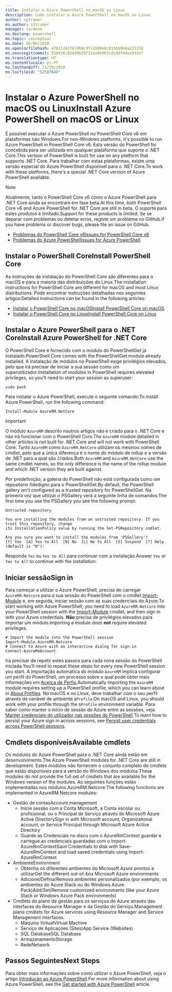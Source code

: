 ```yaml
---
title: Instalar o Azure PowerShell no macOS ou Linux
description: Como instalar o Azure PowerShell no macOS ou Linux.
author: sptramer
ms.author: sttramer
manager: carmonm
ms.devlang: powershell
ms.topic: conceptual
ms.date: 06/06/2018
ms.openlocfilehash: 47611281f67d68c9fc2686e0c6156b060a225158
ms.sourcegitcommit: 558436c824d9b59731aa9b963cdc8df4dea932e7
ms.translationtype: HT
ms.contentlocale: pt-PT
ms.lasthandoff: 11/29/2018
ms.locfileid: "52587640"
---
```

# <a name="install-azure-powershell-on-macos-or-linux"></a><span data-ttu-id="6c6b2-103">Instalar o Azure PowerShell no macOS ou Linux</span><span class="sxs-lookup"><span data-stu-id="6c6b2-103">Install Azure PowerShell on macOS or Linux</span></span>

<span data-ttu-id="6c6b2-104">É possível executar o Azure PowerShell no PowerShell Core v6 em plataformas não Windows.</span><span class="sxs-lookup"><span data-stu-id="6c6b2-104">For non-Windows platforms, it's possible to run Azure PowerShell in PowerShell Core v6.</span></span> <span data-ttu-id="6c6b2-105">Esta versão do PowerShell foi concebida para ser utilizada em qualquer plataforma que suporte o .NET Core.</span><span class="sxs-lookup"><span data-stu-id="6c6b2-105">This version of PowerShell is built for use on any platform that supports .NET Core.</span></span> <span data-ttu-id="6c6b2-106">Para trabalhar com estas plataformas, existe uma versão especial do Azure PowerShell disponível para o .NET Core.</span><span class="sxs-lookup"><span data-stu-id="6c6b2-106">To work with these platforms, there's a special .NET Core version of Azure PowerShell available.</span></span>

> [!NOTE]
> <span data-ttu-id="6c6b2-107">Atualmente, tanto o PowerShell Core v6 como o Azure PowerShell para .NET Core ainda se encontram em fase beta.</span><span class="sxs-lookup"><span data-stu-id="6c6b2-107">At this time, both PowerShell Core v6 and Azure PowerShell for .NET Core are still in beta.</span></span>
> <span data-ttu-id="6c6b2-108">O suporte para estes produtos é limitado.</span><span class="sxs-lookup"><span data-stu-id="6c6b2-108">Support for these products is limited.</span></span> <span data-ttu-id="6c6b2-109">Se se deparar com problemas ou detetar erros, registe um problema no GitHub.</span><span class="sxs-lookup"><span data-stu-id="6c6b2-109">If you have problems or discover bugs, please file an issue on GitHub.</span></span>
>
> * [<span data-ttu-id="6c6b2-110">Problemas do PowerShell Core v6</span><span class="sxs-lookup"><span data-stu-id="6c6b2-110">Issues for PowerShell Core v6</span></span>](https://github.com/PowerShell/PowerShell/issues)
> * [<span data-ttu-id="6c6b2-111">Problemas do Azure PowerShell</span><span class="sxs-lookup"><span data-stu-id="6c6b2-111">Issues for Azure PowerShell</span></span>](https://github.com/azure/azure-docs-powershell/issues)

## <a name="install-powershell-core"></a><span data-ttu-id="6c6b2-112">Instalar o PowerShell Core</span><span class="sxs-lookup"><span data-stu-id="6c6b2-112">Install PowerShell Core</span></span>

<span data-ttu-id="6c6b2-113">As instruções de instalação do PowerShell Core são diferentes para o macOS e para a maioria das distribuições do Linux.</span><span class="sxs-lookup"><span data-stu-id="6c6b2-113">The installation instructions for PowerShell Core are different for macOS and most Linux distributions.</span></span>
<span data-ttu-id="6c6b2-114">Pode encontrar instruções detalhadas nos seguintes artigos:</span><span class="sxs-lookup"><span data-stu-id="6c6b2-114">Detailed instructions can be found in the following articles:</span></span>

* [<span data-ttu-id="6c6b2-115">Instalar o PowerShell Core no macOS</span><span class="sxs-lookup"><span data-stu-id="6c6b2-115">Install PowerShell Core on macOS</span></span>](/powershell/scripting/setup/installing-powershell-core-on-macos)
* [<span data-ttu-id="6c6b2-116">Instalar o PowerShell Core no Linux</span><span class="sxs-lookup"><span data-stu-id="6c6b2-116">Install PowerShell Core on Linux</span></span>](/powershell/scripting/setup/installing-powershell-core-on-linux)

## <a name="install-azure-powershell-for-net-core"></a><span data-ttu-id="6c6b2-117">Instalar o Azure PowerShell para o .NET Core</span><span class="sxs-lookup"><span data-stu-id="6c6b2-117">Install Azure PowerShell for .NET Core</span></span>

<span data-ttu-id="6c6b2-118">O PowerShell Core é fornecido com o módulo do PowerShellGet já instalado.</span><span class="sxs-lookup"><span data-stu-id="6c6b2-118">PowerShell Core comes with the PowerShellGet module already installed.</span></span> <span data-ttu-id="6c6b2-119">A instalação de módulos no PowerShell exige privilégios elevados, pelo que irá precisar de iniciar a sua sessão como um superutilizador:</span><span class="sxs-lookup"><span data-stu-id="6c6b2-119">Installation of modules in PowerShell requires elevated privileges, so you'll need to start your session as superuser:</span></span>

```bash
sudo pwsh
```

<span data-ttu-id="6c6b2-120">Para instalar o Azure PowerShell, execute o seguinte comando:</span><span class="sxs-lookup"><span data-stu-id="6c6b2-120">To install Azure PowerShell, run the following command:</span></span>

```powershell-interactive
Install-Module AzureRM.NetCore
```

> [!IMPORTANT]
> <span data-ttu-id="6c6b2-121">O módulo `AzureRM` descrito noutros artigos não é criado para o .NET Core e não irá funcionar com o PowerShell Core.</span><span class="sxs-lookup"><span data-stu-id="6c6b2-121">The `AzureRM` module detailed in other articles is not built for .NET Core and will not work with PowerShell Core.</span></span> <span data-ttu-id="6c6b2-122">Tanto `AzureRM` como `AzureRM.NetCore` utilizam os mesmos nomes de cmdlet, pelo que a única diferença é o nome do módulo de rollup e a versão de .NET para a qual são criados.</span><span class="sxs-lookup"><span data-stu-id="6c6b2-122">Both `AzureRM` and `AzureRM.NetCore` use the same cmdlet names, so the only difference is the name of the rollup module and which .NET version they are built against.</span></span>

<span data-ttu-id="6c6b2-123">Por predefinição, a galeria do PowerShell não está configurada como um repositório fidedigno para o PowerShellGet.</span><span class="sxs-lookup"><span data-stu-id="6c6b2-123">By default, the PowerShell gallery isn't configured as a trusted repository for PowerShellGet.</span></span> <span data-ttu-id="6c6b2-124">Na primeira vez que utilizar o PSGallery verá a seguinte linha de comandos:</span><span class="sxs-lookup"><span data-stu-id="6c6b2-124">The first time you use the PSGallery you see the following prompt:</span></span>

```output
Untrusted repository

You are installing the modules from an untrusted repository. If you trust this repository, change
its InstallationPolicy value by running the Set-PSRepository cmdlet.

Are you sure you want to install the modules from 'PSGallery'?
[Y] Yes  [A] Yes to All  [N] No  [L] No to All  [S] Suspend  [?] Help (default is "N"):
```

<span data-ttu-id="6c6b2-125">Responda `Yes` ou `Yes to All` para continuar com a instalação.</span><span class="sxs-lookup"><span data-stu-id="6c6b2-125">Answer `Yes` or `Yes to All` to continue with the installation.</span></span>

## <a name="sign-in"></a><span data-ttu-id="6c6b2-126">Iniciar sessão</span><span class="sxs-lookup"><span data-stu-id="6c6b2-126">Sign in</span></span>

<span data-ttu-id="6c6b2-127">Para começar a utilizar o Azure PowerShell, precisa de carregar `AzureRM.Netcore` para a sua sessão do PowerShell com o cmdlet [Import-Module](/powershell/module/Microsoft.PowerShell.Core/Import-Module) e, em seguida, iniciar sessão com as suas credenciais do Azure.</span><span class="sxs-lookup"><span data-stu-id="6c6b2-127">To start working with Azure PowerShell, you need to load `AzureRM.Netcore` into your PowerShell session with the [Import-Module](/powershell/module/Microsoft.PowerShell.Core/Import-Module) cmdlet, and then sign in with your Azure credentials.</span></span> <span data-ttu-id="6c6b2-128">__Não__ precisa de privilégios elevados para importar um módulo.</span><span class="sxs-lookup"><span data-stu-id="6c6b2-128">Importing a module does __not__ require elevated privileges.</span></span>

```powershell-interactive
# Import the module into the PowerShell session
Import-Module AzureRM.Netcore
# Connect to Azure with an interactive dialog for sign-in
Connect-AzureRmAccount
```

<span data-ttu-id="6c6b2-129">Irá precisar de repetir estes passos para cada nova sessão do PowerShell iniciada.</span><span class="sxs-lookup"><span data-stu-id="6c6b2-129">You'll need to repeat these steps for every new PowerShell session you start.</span></span> <span data-ttu-id="6c6b2-130">A importação automática do módulo `AzureRM` implica configurar um perfil do PowerShell, um processo sobre o qual pode obter mais informações em [Acerca de Perfis](/powershell/module/microsoft.powershell.core/about/about_profiles).</span><span class="sxs-lookup"><span data-stu-id="6c6b2-130">Automatically importing the `AzureRM` module requires setting up a PowerShell profile, which you can learn about in [About Profiles](/powershell/module/microsoft.powershell.core/about/about_profiles).</span></span>
<span data-ttu-id="6c6b2-131">No macOS e no Linux, deve trabalhar com o seu perfil através da variável de ambiente `$Profile`.</span><span class="sxs-lookup"><span data-stu-id="6c6b2-131">On macOS and Linux, you should work with your profile through the `$Profile` environment variable.</span></span> <span data-ttu-id="6c6b2-132">Para saber como manter o início de sessão do Azure entre as sessões, veja [Manter credenciais do utilizador nas sessões do PowerShell](context-persistence.md).</span><span class="sxs-lookup"><span data-stu-id="6c6b2-132">To learn how to persist your Azure sign in across sessions, see [Persist user credentials across PowerShell sessions](context-persistence.md).</span></span>

## <a name="available-cmdlets"></a><span data-ttu-id="6c6b2-133">Cmdlets disponíveis</span><span class="sxs-lookup"><span data-stu-id="6c6b2-133">Available cmdlets</span></span>

<span data-ttu-id="6c6b2-134">Os módulos do Azure PowerShell para o .NET Core ainda estão em desenvolvimento.</span><span class="sxs-lookup"><span data-stu-id="6c6b2-134">The Azure PowerShell modules for .NET Core are still in development.</span></span> <span data-ttu-id="6c6b2-135">Estes módulos não fornecem o conjunto completo de cmdlets que estão disponíveis para a versão do Windows dos módulos.</span><span class="sxs-lookup"><span data-stu-id="6c6b2-135">These modules do not provide the full set of cmdlets that are available for the Windows version of the modules.</span></span> <span data-ttu-id="6c6b2-136">As seguintes funções estão implementadas nos módulos AzureRM.Netcore:</span><span class="sxs-lookup"><span data-stu-id="6c6b2-136">The following functions are implemented in AzureRM.Netcore modules:</span></span>

* <span data-ttu-id="6c6b2-137">Gestão de contas</span><span class="sxs-lookup"><span data-stu-id="6c6b2-137">Account management</span></span>
  * <span data-ttu-id="6c6b2-138">Inicie sessão com a Conta Microsoft, a Conta escolar ou profissional, ou o Principal de Serviço através do Microsoft Azure Active Directory</span><span class="sxs-lookup"><span data-stu-id="6c6b2-138">Sign in with Microsoft account, Organizational account, or Service Principal through Microsoft Azure Active Directory</span></span>
  * <span data-ttu-id="6c6b2-139">Guarde as Credenciais no disco com o AzureRmContext guardar e carregue as credenciais guardadas com o Import-AzureRmContext</span><span class="sxs-lookup"><span data-stu-id="6c6b2-139">Save Credentials to disk with Save-AzureRmContext and load saved credentials using Import-AzureRmContext</span></span>
* <span data-ttu-id="6c6b2-140">Ambiente</span><span class="sxs-lookup"><span data-stu-id="6c6b2-140">Environment</span></span>
  * <span data-ttu-id="6c6b2-141">Obtenha os diferentes ambientes do Microsoft Azure prontos a utilizar</span><span class="sxs-lookup"><span data-stu-id="6c6b2-141">Get the different out-of-box Microsoft Azure environments</span></span>
  * <span data-ttu-id="6c6b2-142">Adicione/Defina/Remova ambientes personalizados (por exemplo, os ambientes do Azure Stack ou do Windows Azure Pack)</span><span class="sxs-lookup"><span data-stu-id="6c6b2-142">Add/Set/Remove customized environments (like your Azure Stack or Windows Azure Pack environments)</span></span>
* <span data-ttu-id="6c6b2-143">Cmdlets do plano de gestão para os serviços do Azure através das interfaces do Resource Manager e da Gestão do Serviço.</span><span class="sxs-lookup"><span data-stu-id="6c6b2-143">Management plane cmdlets for Azure services using Resource Manager and Service Management interfaces.</span></span>
  * <span data-ttu-id="6c6b2-144">Máquina Virtual</span><span class="sxs-lookup"><span data-stu-id="6c6b2-144">Virtual Machine</span></span>
  * <span data-ttu-id="6c6b2-145">Serviço de Aplicações (Sites)</span><span class="sxs-lookup"><span data-stu-id="6c6b2-145">App Service (Websites)</span></span>
  * <span data-ttu-id="6c6b2-146">SQL Database</span><span class="sxs-lookup"><span data-stu-id="6c6b2-146">SQL Database</span></span>
  * <span data-ttu-id="6c6b2-147">Armazenamento</span><span class="sxs-lookup"><span data-stu-id="6c6b2-147">Storage</span></span>
  * <span data-ttu-id="6c6b2-148">Rede</span><span class="sxs-lookup"><span data-stu-id="6c6b2-148">Network</span></span>

## <a name="next-steps"></a><span data-ttu-id="6c6b2-149">Passos Seguintes</span><span class="sxs-lookup"><span data-stu-id="6c6b2-149">Next Steps</span></span>

<span data-ttu-id="6c6b2-150">Para obter mais informações sobre como utilizar o Azure PowerShell, veja o artigo [Introdução ao Azure PowerShell](get-started-azureps.md).</span><span class="sxs-lookup"><span data-stu-id="6c6b2-150">For more information about using Azure PowerShell, see the [Get started with Azure PowerShell](get-started-azureps.md) article.</span></span>

